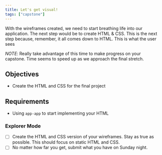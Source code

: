 ```yaml
---
title: Let's get visual!
tags: ["capstone"]
---
```


With the wireframes created, we need to start breathing life into our
application. The next step would be to create HTML & CSS. This is the next step
because, remember, it all comes down to HTML. This is what the user sees

_NOTE_: Really take advantage of this time to make progress on your capstone.
Time seems to speed up as we approach the final stretch.

## Objectives

- Create the HTML and CSS for the final project

## Requirements

- Using `app-app` to start implementing your HTML

### Explorer Mode

- [ ] Create the HTML and CSS version of your wireframes. Stay as true as
      possible. This should focus on static HTML and CSS.
- [ ] No matter how far you get, submit what you have on Sunday night.
